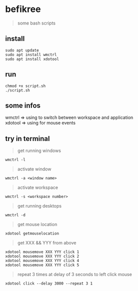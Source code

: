 # befikree
> some bash scripts

## install
```
sudo apt update
sudo apt install wmctrl
sudo apt install xdotool
```

## run 
```
chmod +x script.sh
./script.sh
```

## some infos
wmctrl => using to switch between workspace and application <br />
xdotool => using for mouse events


## try in terminal

> get running windows
```
wmctrl -l
```

> activate window
```
wmctrl -a <window name>
```

> activate workspace
```
wmctrl -s <workspace number>
```

> get running desktops
```
wmctrl -d
```

> get mouse location
```
xdotool getmouselocation
```

> get XXX && YYY from above
```
xdotool mousemove XXX YYY click 1
xdotool mousemove XXX YYY click 2
xdotool mousemove XXX YYY click 4
xdotool mousemove XXX YYY click 5
```

> repeat 3 times at delay of 3 seconds to left click mouse
```
xdotool click --delay 3000 --repeat 3 1
```


